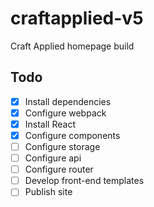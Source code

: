 # craftapplied-v5
Craft Applied homepage build

## Todo
- [x] Install dependencies
- [x] Configure webpack
- [x] Install React
- [x] Configure components
- [ ] Configure storage
- [ ] Configure api
- [ ] Configure router
- [ ] Develop front-end templates
- [ ] Publish site
